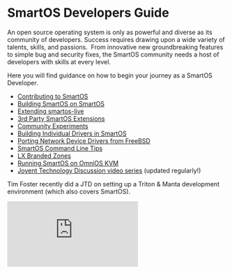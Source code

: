 # SmartOS Developers Guide

An open source operating system is only as powerful and diverse as its
community of developers. Success requires drawing upon a wide variety of
talents, skills, and passions.  From innovative new groundbreaking
features to simple bug and security fixes, the SmartOS community needs a
host of developers with skills at every level.

Here you will find guidance on how to begin your journey as a SmartOS
Developer.

- [Contributing to SmartOS][dev-01]
- [Building SmartOS on SmartOS][dev-02]
- [Extending smartos-live][dev-03]
- [3rd Party SmartOS Extensions][dev-04]
- [Community Experiments][dev-05]
- [Building Individual Drivers in SmartOS][dev-06]
- [Porting Network Device Drivers from FreeBSD][dev-07]
- [SmartOS Command Line Tips][dev-08]
- [LX Branded Zones][dev-09]
- [Running SmartOS on OmniOS KVM][dev-10]
- [Joyent Technology Discussion video series][dev-11] (updated regularly!)

[dev-01]: https://github.com/TritonDataCenter/smartos-live#contributing
[dev-02]: https://github.com/TritonDataCenter/smartos-live#building-smartos
[dev-03]: extending-smartos-live.md
[dev-04]: 3rd-party-smartos-extensions.md
[dev-05]: community-experiments.md
[dev-06]: building-individual-drivers-in-smartos.md
[dev-07]: porting-network-device-drivers-from-freebsd.md
[dev-08]: smartos-command-line-tips.md
[dev-09]: lx-branded-zones.md
[dev-10]: running-smartos-on-omnios-kvm.md
[dev-11]: https://www.youtube.com/playlist?list=PLfHkpKdowDoi6pWLkwdSpCQs2obgRX4VZ

Tim Foster recently did a JTD on setting up a Triton & Manta development
environment (which also covers SmartOS).

<!-- markdownlint-disable no-inline-html -->
<div class="youtube-player">
  <iframe type="text/html" src="https://www.youtube.com/embed/c2ETwKsTMAI"
    frameborder="0" allowfullscreen></iframe>
</div>
<!-- markdownlint-enable no-inline-html -->
